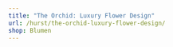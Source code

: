 ```yaml
---
title: "The Orchid: Luxury Flower Design"
url: /hurst/the-orchid-luxury-flower-design/
shop: Blumen
---
```


